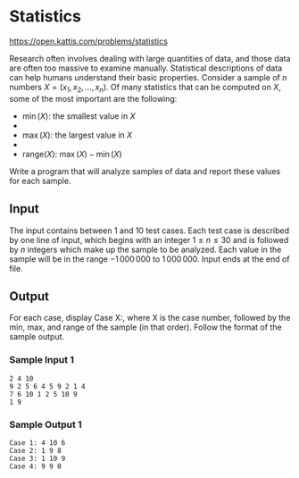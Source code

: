 # Statistics 

https://open.kattis.com/problems/statistics

Research often involves dealing with large quantities of data, and those data are often too massive to examine manually. Statistical
descriptions of data can help humans understand their basic properties. Consider a sample of $n$ numbers $X=(x_1,x_2,\ldots ,x_
n)$. Of many statistics that can be computed on $X$, some of the most important are the following:

- $\min (X)$: the smallest value in $X$
- 
- $\max (X)$: the largest value in $X$
- 
- $\mbox{range}(X)$: $\max (X) - \min (X)$

Write a program that will analyze samples of data and report these values for each sample.

## Input

The input contains between $1$ and $10$ test cases. Each test case is described by one line of input, which begins with an integer $1 \leq n \leq 30$ and is followed by $n$ integers which make up the sample to be analyzed. Each value in the sample will be in the range $-1\, 000\, 000$ to $1\, 000\, 000$. Input ends at the end of file.

## Output

For each case, display Case X:, where X is the case number, followed by the min, max, and range of the sample (in that order). Follow the format of the sample output.

### Sample Input 1

``` text
2 4 10
9 2 5 6 4 5 9 2 1 4
7 6 10 1 2 5 10 9
1 9

```

### Sample Output 1

``` text
Case 1: 4 10 6
Case 2: 1 9 8
Case 3: 1 10 9
Case 4: 9 9 0

```



